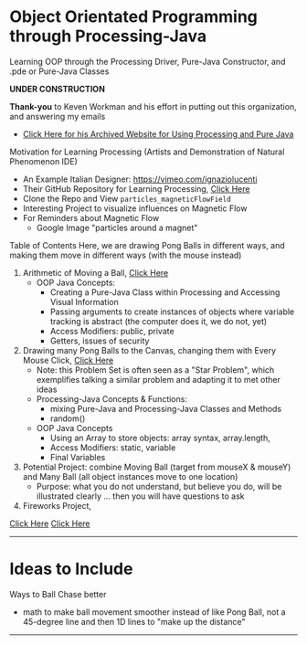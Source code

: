 # Object Orientated Programming through Processing-Java
Learning OOP through the Processing Driver, Pure-Java Constructor, and .pde or Pure-Java Classes

**UNDER CONSTRUCTION**

**Thank-you** to Keven Workman and his effort in putting out this organization, and answering my emails
- <a href="https://web.archive.org/web/20160403191056/http://staticvoidgames.com/tutorials/basicJava/fromProcessingToJava">Click Here for his Archived Website for Using Processing and Pure Java</a>

Motivation for Learning Processing (Artists and Demonstration of Natural Phenomenon IDE)
- An Example Italian Designer: https://vimeo.com/ignaziolucenti
- Their GitHub Repository for Learning Processing, <a href="https://github.com/lignazio/Learning-Processing">Click Here</a>
- Clone the Repo and View ```particles_magneticFlowField```
- Interesting Project to visualize influences on Magnetic Flow
- For Reminders about Magnetic Flow
  - Google Image "particles around a magnet"

Table of Contents
Here, we are drawing Pong Balls in different ways, and making them move in different ways (with the mouse instead)
1. Arithmetic of Moving a Ball, <a href="https://github.com/MercersKitchen/CS30/tree/master/Objective%20Processing-Java/Moving%20Ball#moving-ball">Click Here</a>
   - OOP Java Concepts:
     - Creating a Pure-Java Class within Processing and Accessing Visual Information
     - Passing arguments to create instances of objects where variable tracking is abstract (the computer does it, we do not, yet)
     - Access Modifiers: public, private
     - Getters, issues of security
2. Drawing many Pong Balls to the Canvas, changing them with Every Mouse Click, <a href="https://github.com/MercersKitchen/CS30/tree/master/Objective%20Processing-Java/Many%20Ball">Click Here</a>
   - Note: this Problem Set is often seen as a "Star Problem", which exemplifies talking a similar problem and adapting it to met other ideas
   - Processing-Java Concepts & Functions:
     - mixing Pure-Java and Processing-Java Classes and Methods
     - random()
   - OOP Java Concepts
     - Using an Array to store objects: array syntax, array.length,
     - Access Modifiers: static, variable
     - Final Variables
3. Potential Project: combine Moving Ball (target from mouseX & mouseY) and Many Ball (all object instances move to one location)
   - Purpose: what you do not understand, but believe you do, will be illustrated clearly ... then you will have questions to ask
4. Fireworks Project, <a href=""></a>

<a href="">Click Here</a>
<a href="">Click Here</a>


---

# Ideas to Include
Ways to Ball Chase better
- math to make ball movement smoother instead of like Pong Ball, not a 45-degree line and then 1D lines to "make up the distance"

---
